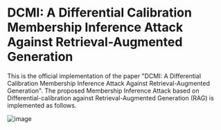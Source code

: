 # DCMI: A Differential Calibration Membership Inference Attack Against Retrieval-Augmented Generation

This is the official implementation of the paper "DCMI: A Differential Calibration Membership Inference Attack Against Retrieval-Augmented Generation". The proposed Membership Inference Attack based on Differential-calibration against Retrieval-Augmented Generation (RAG) is implemented as follows.


![image](https://github.com/user-attachments/assets/a7c5bfb7-b290-4ffd-8e59-ca1fdd6c5494)

